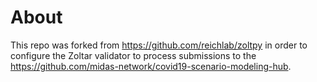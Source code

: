 # About

This repo was forked from https://github.com/reichlab/zoltpy in order to configure the Zoltar validator to process submissions to the https://github.com/midas-network/covid19-scenario-modeling-hub.  
